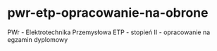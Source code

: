 # pwr-etp-opracowanie-na-obrone
PWr - Elektrotechnika Przemysłowa ETP - stopień II - opracowanie na egzamin dyplomowy
